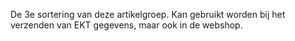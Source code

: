 De 3e sortering van deze artikelgroep. Kan gebruikt worden bij het verzenden van EKT gegevens, maar ook in de webshop.